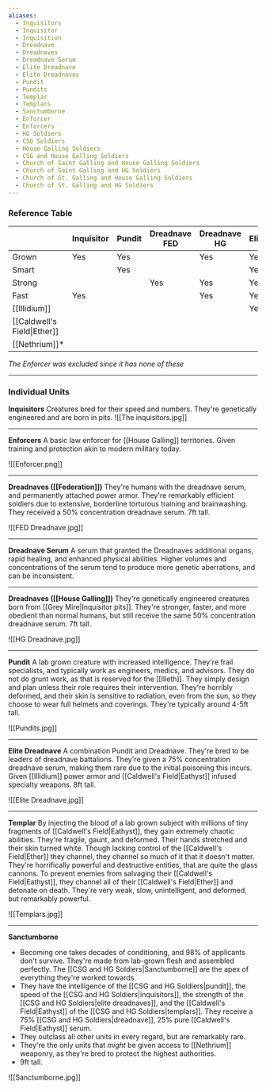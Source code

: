 ```yaml
---
aliases:
  - Inquisitors
  - Inquisitor
  - Inquisition
  - Dreadnave
  - Dreadnaves
  - Dreadnave Serum
  - Elite Dreadnave
  - Elite Dreadnaves
  - Pundit
  - Pundits
  - Templar
  - Templars
  - Sanctumborne
  - Enforcer
  - Enforcers
  - HG Soldiers
  - CSG Soldiers
  - House Galling Soldiers
  - CSG and House Galling Soldiers
  - Church of Saint Galling and House Galling Soldiers
  - Church of Saint Galling and HG Soldiers
  - Church of St. Galling and House Galling Soldiers
  - Church of St. Galling and HG Soldiers
---
```

### Reference Table
|                             | Inquisitor | Pundit | Dreadnave <br>FED | Dreadnave<br>HG | Elite<br> | Templar | Sanctumborne |
| --------------------------- | ---------- | ------ | ----------------- | --------------- | --------- | ------- | ------------ |
| Grown                       | Yes        | Yes    |                   | Yes             | Yes       | Yes     | Yes          |
| Smart                       |            | Yes    |                   |                 | Yes       |         | Yes          |
| Strong                      |            |        | Yes               | Yes             | Yes       |         | Yes          |
| Fast                        | Yes        |        |                   | Yes             | Yes       |         | Yes          |
| [[Illidium]]                |            |        |                   |                 | Yes       |         | Yes          |
| [[Caldwell's Field\|Ether]] |            |        |                   |                 |           | Yes     | Yes          |
| [[Nethrium]]*               |            |        |                   |                 |           |         | Yes          |
*The Enforcer was excluded since it has none of these*



---
### Individual Units
**Inquisitors**
	Creatures bred for their speed and numbers. They're genetically engineered and are born in pits. 
![[The inquisitors.jpg]]

---
**Enforcers**
	A basic law enforcer for [[House Galling]] territories. Given training and protection akin to modern military today. 

![[Enforcer.png]]

---
**Dreadnaves ([[Federation]])**
	They're humans with the dreadnave serum, and permanently attached power armor. They're remarkably efficient soldiers due to extensive, borderline torturous training and brainwashing. 
	They received a 50% concentration dreadnave serum.
	7ft tall.

![[FED Dreadnave.jpg]]

---
**Dreadnave Serum**
	A serum that granted the Dreadnaves additional organs, rapid healing, and enhanced physical abilities. Higher volumes and concentrations of the serum tend to produce more genetic aberrations, and can be inconsistent. 

---
**Dreadnaves ([[House Galling]])**
	They're genetically engineered creatures born from [[Grey Mire|Inquisitor pits]]. They're stronger, faster, and more obedient than normal humans, but still receive the same 50% concentration dreadnave serum.
	7ft tall.

![[HG Dreadnave.jpg]]

---
**Pundit**
	A lab grown creature with increased intelligence. They're frail specialists, and typically work as engineers, medics, and advisors. They do not do grunt work, as that is reserved for the [[Illeth]]. They simply design and plan unless their role requires their intervention. 
	They're horribly deformed, and their skin is sensitive to radiation, even from the sun, so they choose to wear full helmets and coverings. 
	They're typically around 4-5ft tall. 

![[Pundits.jpg]]

---
**Elite Dreadnave**
	A combination Pundit and Dreadnave. They're bred to be leaders of dreadnave battalions.
	They're given a 75% concentration dreadnave serum, making them rare due to the initial poisoning this incurs. 
	Given [[Illidium]] power armor and [[Caldwell's Field|Eathyst]] infused specialty weapons. 
	8ft tall. 

![[Elite Dreadnave.jpg]]

---
**Templar**
	By injecting the blood of a lab grown subject with millions of tiny fragments of [[Caldwell's Field|Eathyst]], they gain extremely chaotic abilities. They're fragile, gaunt, and deformed. Their hands stretched and their skin turned white. Though lacking control of the [[Caldwell's Field|Ether]] they channel, they channel so much of it that it doesn't matter. They're horrifically powerful and destructive entities, that are quite the glass cannons.
	To prevent enemies from salvaging their [[Caldwell's Field|Eathyst]], they channel all of their [[Caldwell's Field|Ether]] and detonate on death. 
	They're very weak, slow, unintelligent, and deformed, but remarkably powerful. 

![[Templars.jpg]]

---
**Sanctumborne**
- Becoming one takes decades of conditioning, and 98% of applicants don't survive. They're made from lab-grown flesh and assembled perfectly. The [[CSG and HG Soldiers|Sanctumborne]] are the apex of everything they're worked towards.
- They have the intelligence of the [[CSG and HG Soldiers|pundit]], the speed of the [[CSG and HG Soldiers|inquisitors]], the strength of the [[CSG and HG Soldiers|elite dreadnaves]], and the [[Caldwell's Field|Eathyst]] of the [[CSG and HG Soldiers|templars]]. They receive a 75% [[CSG and HG Soldiers|dreadnave]], 25% pure [[Caldwell's Field|Eathyst]] serum. 
- They outclass all other units in every regard, but are remarkably rare.
- They're the only units that *might* be given access to [[Nethrium]] weaponry, as they're bred to protect the highest authorities. 
- 9ft tall. 

![[Sanctumborne.jpg]]